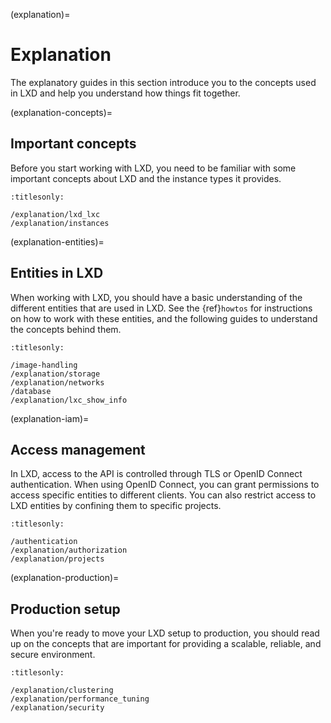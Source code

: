 (explanation)=
# Explanation

The explanatory guides in this section introduce you to the concepts used in LXD and help you understand how things fit together.

(explanation-concepts)=
## Important concepts

Before you start working with LXD, you need to be familiar with some important concepts about LXD and the instance types it provides.

```{toctree}
:titlesonly:

/explanation/lxd_lxc
/explanation/instances
```

(explanation-entities)=
## Entities in LXD

When working with LXD, you should have a basic understanding of the different entities that are used in LXD.
See the {ref}`howtos` for instructions on how to work with these entities, and the following guides to understand the concepts behind them.

```{toctree}
:titlesonly:

/image-handling
/explanation/storage
/explanation/networks
/database
/explanation/lxc_show_info
```

(explanation-iam)=
## Access management

In LXD, access to the API is controlled through TLS or OpenID Connect authentication.
When using OpenID Connect, you can grant permissions to access specific entities to different clients.
You can also restrict access to LXD entities by confining them to specific projects.

```{toctree}
:titlesonly:

/authentication
/explanation/authorization
/explanation/projects
```

(explanation-production)=
## Production setup

When you're ready to move your LXD setup to production, you should read up on the concepts that are important for providing a scalable, reliable, and secure environment.

```{toctree}
:titlesonly:

/explanation/clustering
/explanation/performance_tuning
/explanation/security
```
